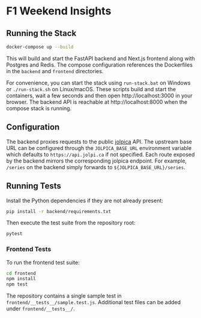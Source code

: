 # F1 Weekend Insights

## Running the Stack

```bash
docker-compose up --build
```

This will build and start the FastAPI backend and Next.js frontend along with
Postgres and Redis. The compose configuration references the Dockerfiles in the
`backend` and `frontend` directories.

For convenience, you can start the stack using `run-stack.bat` on Windows or `./run-stack.sh` on Linux/macOS.
These scripts build and start the containers, wait a few seconds and then open http://localhost:3000 in your browser.
The backend API is reachable at http://localhost:8000 when the compose stack is running.

## Configuration

The backend proxies requests to the public [jolpica](https://jolpi.ca) API. The
upstream base URL can be configured through the `JOLPICA_BASE_URL` environment
variable which defaults to `https://api.jolpi.ca` if not specified.  Each route
exposed by the backend mirrors the corresponding jolpica endpoint.  For example,
`/series` on the backend simply forwards to `${JOLPICA_BASE_URL}/series`.

## Running Tests

Install the Python dependencies if they are not already present:

```bash
pip install -r backend/requirements.txt
```

Then execute the test suite from the repository root:

```bash
pytest
```

### Frontend Tests

To run the frontend test suite:

```bash
cd frontend
npm install
npm test
```

The repository contains a single sample test in `frontend/__tests__/sample.test.js`. Additional test files can be added under `frontend/__tests__/`.
